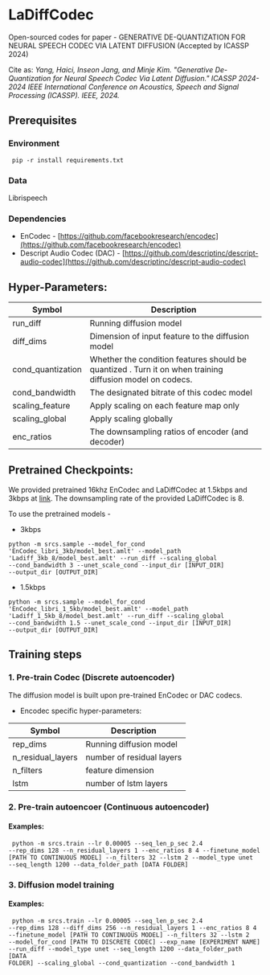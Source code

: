 # LaDiffCodec
Open-sourced codes for paper - GENERATIVE DE-QUANTIZATION FOR NEURAL SPEECH CODEC VIA LATENT DIFFUSION (Accepted by ICASSP 2024)

Cite as: <i>Yang, Haici, Inseon Jang, and Minje Kim. "Generative De-Quantization for Neural Speech Codec Via Latent Diffusion." ICASSP 2024-2024 IEEE International Conference on Acoustics, Speech and Signal Processing (ICASSP). IEEE, 2024.</i>
## Prerequisites
### Environment
<code> pip -r install requirements.txt </code>
### Data
Librispeech
### Dependencies
- EnCodec - [https://github.com/facebookresearch/encodec](https://github.com/facebookresearch/encodec)
- Descript Audio Codec (DAC) - [https://github.com/descriptinc/descript-audio-codec](https://github.com/descriptinc/descript-audio-codec)

##  Hyper-Parameters:

| Symbol | Description |
| --- | ----------- |
| run_diff          |  Running diffusion model|
| diff_dims          | Dimension of input feature to the diffusion model |
| cond_quantization          | Whether the condition features should be quantized . Turn it on when training diffusion model on codecs.|
| cond_bandwidth          | The designated bitrate of this codec model |
| scaling_feature                 | Apply scaling on each feature map only |
| scaling_global               |  Apply scaling globally |
| enc_ratios   | The downsampling ratios of encoder (and decoder)  | 

## Pretrained Checkpoints:
We provided pretrained 16khz EnCodec and LaDiffCodec at 1.5kbps and 3kbps at [link](https://indiana-my.sharepoint.com/:f:/g/personal/hy17_iu_edu/Eo9tTiag-u9JtkswVUr5wWIBKrA6hyEJx-TTF2USOGsSVQ?e=MDPijk).
The downsampling rate of the provided LaDiffCodec is 8.

To use the pretrained models - 
- 3kbps
  
<code>python -m srcs.sample --model_for_cond 'EnCodec_libri_3kb/model_best.amlt' --model_path 'Ladiff_3kb_8/model_best.amlt' --run_diff --scaling_global --cond_bandwidth 3 --unet_scale_cond --input_dir [INPUT_DIR] --output_dir [OUTPUT_DIR] </code>

- 1.5kbps
  
<code>python -m srcs.sample --model_for_cond 'EnCodec_libri_1_5kb/model_best.amlt' --model_path 'Ladiff_1_5kb_8/model_best.amlt' --run_diff --scaling_global --cond_bandwidth 1.5 --unet_scale_cond --input_dir [INPUT_DIR] --output_dir [OUTPUT_DIR] </code>

## Training steps
### 1. Pre-train Codec (Discrete autoencoder)
The diffusion model is built upon pre-trained EnCodec or DAC codecs. 

- Encodec specific hyper-parameters:
  
| Symbol | Description | 
| --- | ----------- |
| rep_dims         |  Running diffusion model| 
| n_residual_layers | number of residual layers | 
| n_filters | feature dimension | 
| lstm | number of lstm layers | 


### 2. Pre-train autoencoer (Continuous autoencoder)
#### Examples:
<code> python -m srcs.train --lr 0.00005 --seq_len_p_sec 2.4 --rep_dims 128 --n_residual_layers 1 --enc_ratios 8 4 --finetune_model \[PATH TO CONTINUOUS MODEL\] --n_filters 32 --lstm 2 --model_type unet --seq_length 1200 --data_folder_path \[DATA FOLDER\] </code>

### 3. Diffusion model training
#### Examples:
<code> python -m srcs.train --lr 0.00005 --seq_len_p_sec 2.4 --rep_dims 128 --diff_dims 256 --n_residual_layers 1 --enc_ratios 8 4 --finetune_model \[PATH TO CONTINUOUS MODEL\] --n_filters 32 --lstm 2 --model_for_cond \[PATH TO DISCRETE CODEC\] --exp_name \[EXPERIMENT NAME\] --run_diff --model_type unet --seq_length 1200 --data_folder_path \[DATA FOLDER\] --scaling_global --cond_quantization --cond_bandwidth 1 </code>
